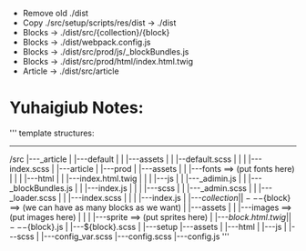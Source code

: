 - Remove old ./dist
- Copy ./src/setup/scripts/res/dist -> ./dist
- Blocks -> ./dist/src/{collection}/{block}
- Blocks -> ./dist/webpack.config.js
- Blocks -> ./dist/src/prod/js/\_blockBundles.js
- Blocks -> ./dist/src/prod/html/index.html.twig
- Article -> ./dist/src/article

# Yuhaigiub Notes:

'''
template structures:

---

/src
|---\_article
| |---default
| | |---assets
| | |--default.scss
| |
| |---index.scss
|
|---article
|
|---prod
| |---assets
| | |---fonts ==> (put fonts here)
| |
| |---html
| | |---index.html.twig
| |
| |---js
| | |---\_adimin.js
| | |---\_blockBundles.js
| | |---index.js
| |
| |---scss
| | |---\_admin.scss
| | |---\_loader.scss
| | |---index.scss
| |
| |---index.js
|
|---${collection}
    |   |---${block} ==> (we can have as many blocks as we want)
| |---assets
| | |---images ==> (put images here)
| |
| |---sprite ==> (put sprites here)
| |---${block}.html.twig
    |       |---${block}.js
| |---${block}.scss
|
|---setup
|---assets
|
|---html
|
|---js
|
|---scss
|
|---config_var.scss
|---config.scss
|---config.js
'''
